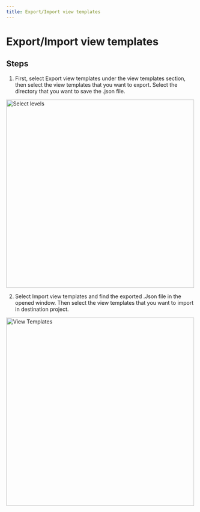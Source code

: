 ```yaml
---
title: Export/Import view templates
---
```


# Export/Import view templates

## Steps
1. First, select Export view templates under the view templates section, then select the view templates that you want to export. Select the directory that you want to save the .json file.

<img src="https://pars-bim.github.io/docs/Assets/Export-view-templates.jpg" alt="Select levels" width="500">

2. Select Import view templates and find the exported .Json file in the opened window. Then select the view templates that you want to import in destination project.

<img src="https://pars-bim.github.io/docs/Assets/Import-view-templates.jpg" alt="View Templates" width="500">

